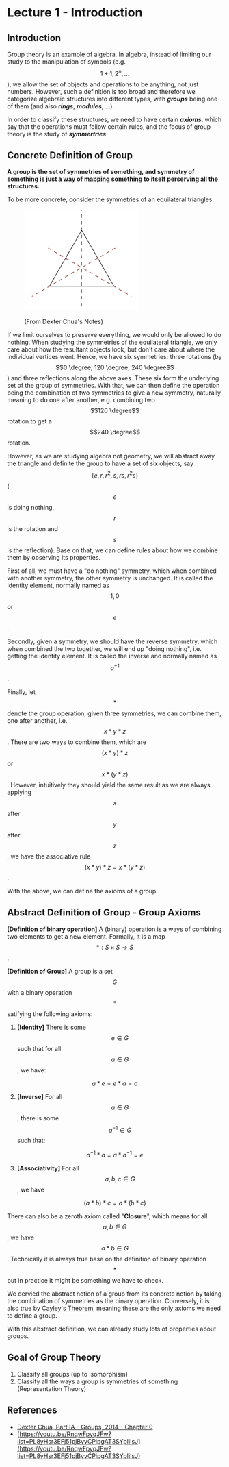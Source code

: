 # Lecture 1 - Introduction

## Introduction

Group theory is an example of algebra. In algebra, instead of limiting our study to the manipulation of symbols (e.g. $$1 + 1, 2^n, ...$$), we allow the set of objects and operations to be anything, not just numbers. However, such a definition is too broad and therefore we categorize algebraic structures into different types, with _**groups**_ being one of them (and also _**rings**_, _**modules**_, ...).

In order to classify these structures, we need to have certain _**axioms**_, which say that the operations must follow certain rules, and the focus of group theory is the study of _**symmertries**_.

## Concrete Definition of Group

**A group is the set of symmetries of something, and symmetry of something is just a way of mapping something to itself perserving all the structures.**

To be more concrete, consider the symmetries of an equilateral triangles.

<figure><img src="../.gitbook/assets/equilateral-triangle.png" alt="" width="267"><figcaption><p>(From Dexter Chua's Notes)</p></figcaption></figure>

If we limit ourselves to preserve everything, we would only be allowed to do nothing. When studying the symmetries of the equilateral triangle, we only care about how the resultant objects look, but don't care about where the individual vertices went. Hence, we have six symmetries: three rotations (by $$0 \degree, 120 \degree, 240 \degree$$) and three reflections along the above axes. These six form the underlying set of the group of symmetries. With that, we can then define the operation being the combination of two symmetries to give a new symmetry, naturally meaning to do one after another, e.g. combining two $$120 \degree$$ rotation to get a $$240 \degree$$ rotation.

However, as we are studying algebra not geometry, we will abstract away the triangle and definite the group to have a set of six objects, say $$\{ e, r, r^2, s, rs, r^2s \}$$ ($$e$$ is doing nothing, $$r$$ is the rotation and $$s$$ is the reflection). Base on that, we can define rules about how we combine them by observing its properties.

First of all, we must have a "do nothing" symmetry, which when combined with another symmetry, the other symmetry is unchanged. It is called the identity element, normally named as $$1, 0$$ or $$e$$.

Secondly, given a symmetry, we should have the reverse symmetry, which when combined the two together, we will end up "doing nothing", i.e. getting the identity element. It is called the inverse and normally named as $$a^{-1}$$.

Finally, let $$\ast$$ denote the group operation, given three symmetries, we can combine them, one after another, i.e. $$x \ast y \ast z$$. There are two ways to combine them, which are $$(x \ast y) \ast z$$ or $$x \ast (y \ast z)$$. However, intuitively they should yield the same result as we are always applying $$x$$ after $$y$$ after $$z$$, we have the associative rule $$(x \ast y) \ast z = x \ast (y \ast z)$$.

With the above, we can define the axioms of a group.

## Abstract Definition of Group - Group Axioms

**\[Definition of binary operation]** A (binary) operation is a ways of combining two elements to get a new element. Formally, it is a map $$\ast: S \times S \to S$$.

**\[Definition of Group]** A group is a set $$G$$ with a binary operation $$\ast$$ satifying the following axioms:&#x20;

1. **\[Identity]** There is some $$e \in G$$ such that for all $$a \in G$$, we have:

$$
a \ast e = e \ast a = a
$$

2. **\[Inverse]** For all $$a \in G$$, there is some $$a^{-1} \in G$$ such that:

$$
a^{-1} \ast a = a \ast a^{-1} = e
$$

3. **\[Associativity]** For all $$a, b, c \in G$$, we have

$$
(a \ast b) \ast c = a \ast (b \ast c)
$$

There can also be a zeroth axiom called "**Closure**", which means for all $$a, b \in G$$, we have $$a \ast b \in G$$. Technically it is always true base on the definition of binary operation $$\ast$$ but in practice it might be something we have to check.

We dervied the abstract notion of a group from its concrete notion by taking the combination of symmetries as the binary operation. Conversely, it is also true by [Cayley's Theorem](lecture-2-cayleys-theorem.md), meaning these are the only axioms we need to define a group.

With this abstract definition, we can already study lots of properties about groups.

## Goal of Group Theory

1. Classify all groups (up to isomorphism)
2. Classify all the ways a group is symmetries of something (Representation Theory)

## References

* [Dexter Chua, Part IA - Groups, 2014 - Chapter 0](https://dec41.user.srcf.net/notes/IA\_M/groups.pdf)
* [https://youtu.be/RnqwFpyqJFw?list=PL8yHsr3EFj51pjBvvCPipgAT3SYpIiIsJ](https://youtu.be/RnqwFpyqJFw?list=PL8yHsr3EFj51pjBvvCPipgAT3SYpIiIsJ)
